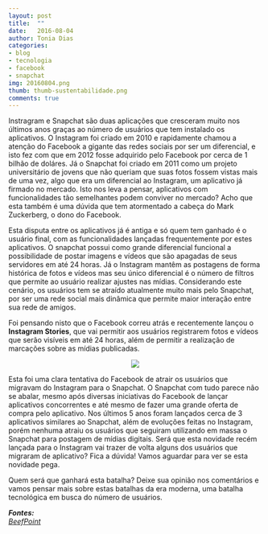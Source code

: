 ```yaml
---
layout: post
title:  ""
date:   2016-08-04
author: Tonia Dias
categories: 
- blog
- tecnologia
- facebook
- snapchat
img: 20160804.png
thumb: thumb-sustentabilidade.png
comments: true
---
```


Instragram e Snapchat são duas aplicações que cresceram muito nos últimos anos graças ao número de usuários que tem instalado os aplicativos. O Instagram foi criado em 2010 e rapidamente chamou a atenção do Facebook a gigante das redes sociais por ser um diferencial, e isto fez com que em 2012 fosse adquirido pelo Facebook por cerca de 1 bilhão de doláres. Já o Snapchat foi criado em 2011 como um projeto universitário de jovens que não queriam que suas fotos fossem vistas mais de uma vez, algo que era um diferencial ao Instagram, um aplicativo já firmado no mercado. Isto nos leva a pensar, aplicativos com funcionalidades tão semelhantes podem conviver no mercado? Acho que esta também é uma dúvida que tem atormentado a cabeça do Mark Zuckerberg, o dono do Facebook.<!--more-->

Esta disputa entre os aplicativos já é antiga e só quem tem ganhado é o usuário final, com as funcionalidades lançadas frequentemente por estes aplicativos. O snapchat possui como grande diferencial funcional a possibilidade de postar imagens e vídeos que são apagadas de seus servidores em até 24 horas. Já o Instagram mantêm as postagens de forma histórica de fotos e vídeos mas seu único diferencial é o número de filtros que permite ao usuário realizar ajustes nas mídias. Considerando este cenário, os usuários tem se atraído atualmente muito mais pelo Snapchat, por ser uma rede social mais dinâmica que permite maior interação entre sua rede de amigos.

Foi pensando nisto que o Facebook correu atrás e recentemente lançou o <b>Instagram Stories</b>, que vai permitir aos usuários registrarem fotos e vídeos que serão visíveis em até 24 horas, além de permitir a realização de marcações sobre as mídias publicadas.

<p align="center">
  <img src="https://cdn2.vox-cdn.com/thumbor/24NGtOWoCpf-TeuCkTvpf6_BtAA=/600x0/filters:no_upscale()/cdn0.vox-cdn.com/uploads/chorus_asset/file/6875829/2._Instagram_Stories_-_Watching.0.jpg" />
</p>

Esta foi uma clara tentativa do Facebook de atrair os usuários que migravam do Instagram para o Snapchat. O Snapchat com tudo parece não se abalar, mesmo após diversas iniciativas do Facebook de lançar aplicativos concorrentes e até mesmo de fazer uma grande oferta de compra pelo aplicativo. Nos últimos 5 anos foram lançados cerca de 3 aplicativos similares ao Snapchat, além de evoluções feitas no Instagram, porém nenhuma atraiu os usuários que seguiram utilizando em massa o Snapchat para postagem de mídias digitais. Será que esta novidade recém lançada para o Instagram vai trazer de volta alguns dos usuários que migraram de aplicativo? Fica a dúvida! Vamos aguardar para ver se esta novidade pega.

Quem será que ganhará esta batalha? Deixe sua opinião nos comentários e vamos pensar mais sobre estas batalhas da era moderna, uma batalha tecnológica em busca do número de usuários.

<i>
	<b>Fontes: </b><br/>
	<a href="http://exame.abril.com.br/tecnologia/noticias/um-breve-historico-da-briga-entre-facebook-e-snapchat">BeefPoint</a><br/>
</i>